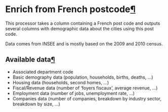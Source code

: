 Enrich from French postcode[¶](#enrich-from-french-postcode "Permalink to this heading")
========================================================================================


This processor takes a column containing a French post code and outputs
several columns with demographic data about the cities using this post
code.


Data comes from INSEE and is mostly based on the 2009 and 2010 census.



Available data[¶](#available-data "Permalink to this heading")
--------------------------------------------------------------


* Associated department code
* Basic demography data (population, households, births, deaths, …)
* Housing data (households, second homes, …)
* Fiscal/Revenue data (number of ‘foyers fiscaux’, average revenue,
…)
* Employment data (number of jobs, unemployment rate, …)
* Companies data (number of companies, breakdown by industry sector,
breakdown by size, …)